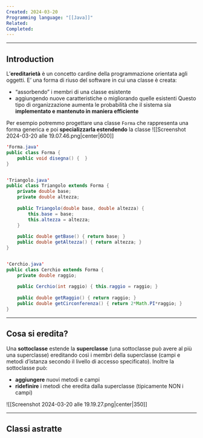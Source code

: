 ```yaml
---
Created: 2024-03-20
Programming language: "[[Java]]"
Related: 
Completed:
---
```

---
## Introduction
L’**ereditarietà** è un concetto cardine della programmazione orientata agli oggetti. E’ una forma di riuso del software in cui una classe è creata:
- “assorbendo” i membri di una classe esistente
- aggiungendo nuove caratteristiche o migliorando quelle esistenti
Questo tipo di organizzazione aumenta le probabilità che il sistema sia **implementato e mantenuto in maniera efficiente**

Per esempio potremmo progettare una classe `Forma` che rappresenta una forma generica e poi **specializzarla estendendo** la classe
![[Screenshot 2024-03-20 alle 19.07.46.png|center|600]]

```java
'Forma.java'
public class Forma {
	public void disegna() {  }
}


'Triangolo.java'
public class Triangolo extends Forma {
	private double base;
	private double altezza;
	
	public Triangolo(double base, double altezza) {
		this.base = base;
		this.altezza = altezza;
	}
	
	public double getBase() { return base; }
	public double getAltezza() { return altezza; }
}


'Cerchio.java'
public class Cerchio extends Forma {
	private double raggio;
	
	public Cerchio(int raggio) { this.raggio = raggio; }
	
	public double getRaggio() { return raggio; }
	public double getCirconferenza() { return 2*Math.PI*raggio; }
}
```

---
## Cosa si eredita?
Una **sottoclasse** estende la **superclasse** (una sottoclasse può avere al più una superclasse) ereditando così i membri della superclasse (campi e metodi d’istanza secondo il livello di accesso specificato).
Inoltre la sottoclasse può:
- **aggiungere** nuovi metodi e campi
- **ridefinire** i metodi che eredita dalla superclasse (tipicamente NON i campi)

![[Screenshot 2024-03-20 alle 19.19.27.png|center|350]]

---
## Classi astratte


